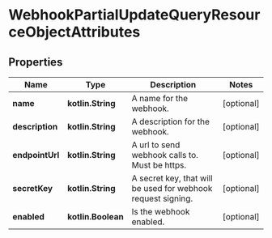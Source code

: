 
# WebhookPartialUpdateQueryResourceObjectAttributes

## Properties
| Name | Type | Description | Notes |
| ------------ | ------------- | ------------- | ------------- |
| **name** | **kotlin.String** | A name for the webhook. |  [optional] |
| **description** | **kotlin.String** | A description for the webhook. |  [optional] |
| **endpointUrl** | **kotlin.String** | A url to send webhook calls to. Must be https. |  [optional] |
| **secretKey** | **kotlin.String** | A secret key, that will be used for webhook request signing. |  [optional] |
| **enabled** | **kotlin.Boolean** | Is the webhook enabled. |  [optional] |



